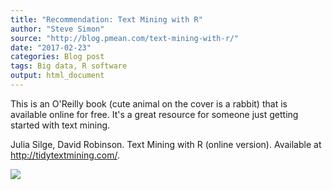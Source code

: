 ```yaml
---
title: "Recommendation: Text Mining with R"
author: "Steve Simon"
source: "http://blog.pmean.com/text-mining-with-r/"
date: "2017-02-23"
categories: Blog post
tags: Big data, R software
output: html_document
---
```


This is an O'Reilly book (cute animal on the cover is a rabbit) that is
available online for free. It's a great resource for someone just
getting started with text mining.

<!---More--->

Julia Silge, David Robinson. Text Mining with R (online version).
Available at <http://tidytextmining.com/>.

![](http://www.pmean.com/images/images/17/text-mining-with-r01.png)




